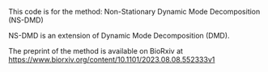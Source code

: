 This code is for the method: Non-Stationary Dynamic Mode Decomposition (NS-DMD)

NS-DMD is an extension of Dynamic Mode Decomposition (DMD).

The preprint of the method is available on BioRxiv at https://www.biorxiv.org/content/10.1101/2023.08.08.552333v1